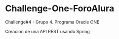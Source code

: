 # Challenge-One-ForoAlura
Challenge#4 - Grupo 4. Programa Oracle ONE

Creacion de una API REST usando Spring
